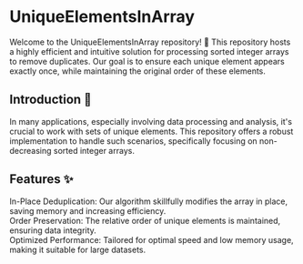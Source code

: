 # UniqueElementsInArray

Welcome to the UniqueElementsInArray repository! 🚀 This repository hosts a highly efficient and intuitive solution for processing sorted integer arrays to remove duplicates. Our goal is to ensure each unique element appears exactly once, while maintaining the original order of these elements.  
## Introduction 📖

In many applications, especially involving data processing and analysis, it's crucial to work with sets of unique elements. This repository offers a robust implementation to handle such scenarios, specifically focusing on non-decreasing sorted integer arrays.
## Features ✨

In-Place Deduplication: Our algorithm skillfully modifies the array in place, saving memory and increasing efficiency.  
Order Preservation: The relative order of unique elements is   maintained, ensuring data integrity.  
Optimized Performance: Tailored for optimal speed and low memory   usage, making it suitable for large datasets.  